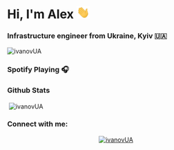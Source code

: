<h1 align="left">Hi, I'm Alex <img src="https://raw.githubusercontent.com/ABSphreak/ABSphreak/master/gifs/Hi.gif" width="30px" /></h1>
<h3 align="left">Infrastructure engineer from Ukraine, Kyiv 🇺🇦</h3>

<p align="left"> <img src="https://komarev.com/ghpvc/?username=ivanovUA&label=Profile%20views&color=0e75b6&style=flat" alt="ivanovUA" /> </p>

<h3 id="spotify-playing-">Spotify Playing 🎧</h3>
<p>
  <a href="https://spotify-github-profile.vercel.app/api/view?uid=22ejy6qskadwfr2z7vx273uzy&cover_image=false&theme=default&show_offline=true&background_color=121212" alt="ivanovUA Spotify Playing" width="350" />
  </a>
</p>

<h3 align="left">Github Stats </h3>
<p>&nbsp;<img align="center" src="https://github-readme-stats.vercel.app/api?username=ivanovUA&show_icons=true&locale=en" alt="ivanovUA" /></p>

<h3 align="left">Connect with me:</h3>
<p align="center">
<a href="http://t.me/a1ex_iv" target="blank"><img align="center" src="https://upload.wikimedia.org/wikipedia/commons/thumb/8/82/Telegram_logo.svg/1024px-Telegram_logo.svg.png" alt="ivanovUA" height="40" width="40" /></a>
